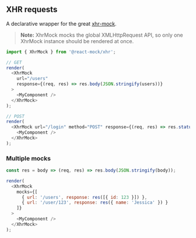 ## XHR requests

A declarative wrapper for the great [xhr-mock](https://github.com/jameslnewell/xhr-mock).

> **Note:** XhrMock mocks the global XMLHttpRequest API, so only one XhrMock instance should be rendered at once.

```js
import { XhrMock } from '@react-mock/xhr';

// GET
render(
  <XhrMock
    url="/users"
    response={(req, res) => res.body(JSON.stringify(users))}
  >
    <MyComponent />
  </XhrMock>
);

// POST
render(
  <XhrMock url="/login" method="POST" response={(req, res) => res.status(401)}>
    <MyComponent />
  </XhrMock>
);
```

### Multiple mocks

```js
const res = body => (req, res) => res.body(JSON.stringify(body));

render(
  <XhrMock
    mocks={[
      { url: '/users', response: res([{ id: 123 }]) },
      { url: '/user/123', response: res({ name: 'Jessica' }) }
    ]}
  >
    <MyComponent />
  </XhrMock>
);
```
